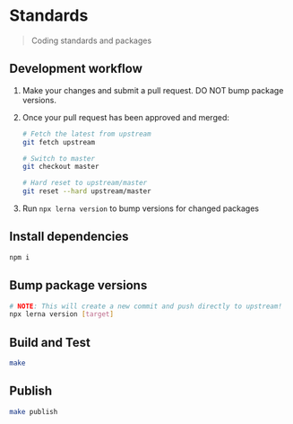 # Standards

> Coding standards and packages

## Development workflow

1. Make your changes and submit a pull request. DO NOT bump package versions.

2. Once your pull request has been approved and merged:

   ```bash
   # Fetch the latest from upstream
   git fetch upstream

   # Switch to master
   git checkout master

   # Hard reset to upstream/master
   git reset --hard upstream/master
   ```

3. Run `npx lerna version` to bump versions for changed packages

## Install dependencies

```bash
npm i
```

## Bump package versions

```bash
# NOTE: This will create a new commit and push directly to upstream!
npx lerna version [target]
```

## Build and Test

```bash
make
```

## Publish

```bash
make publish
```
